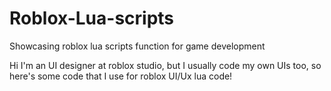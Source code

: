 # Roblox-Lua-scripts
Showcasing roblox lua scripts function for game development

Hi I'm an UI designer at roblox studio, but I usually code my own UIs too, so here's some code that I use for roblox UI/Ux lua code!
